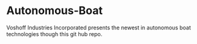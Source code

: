 # Autonomous-Boat
Voshoff Industries Incorporated presents the newest in autonomous boat technologies though this git hub repo.
